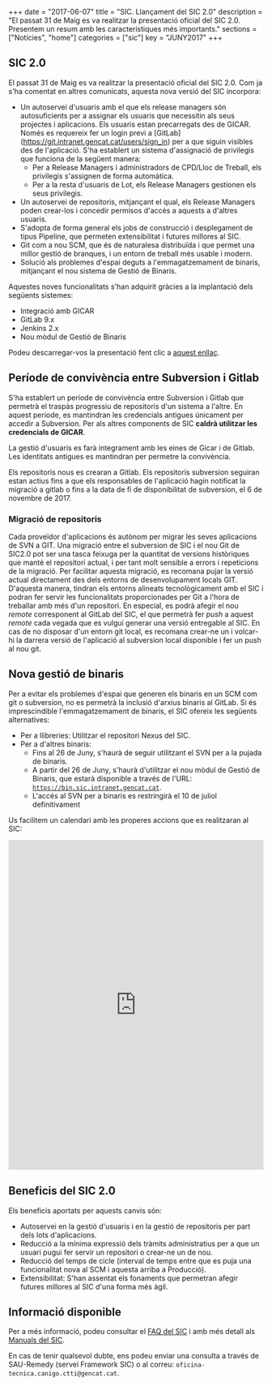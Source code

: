 +++
date        = "2017-06-07"
title       = "SIC. Llançament del SIC 2.0"
description = "El passat 31 de Maig es va realitzar la presentació oficial del SIC 2.0. Presentem un resum amb les característiques més importants."
sections    = ["Notícies", "home"]
categories  = ["sic"]
key         = "JUNY2017"
+++

## SIC 2.0

El passat 31 de Maig es va realitzar la presentació oficial del SIC 2.0. Com ja s'ha comentat en altres comunicats, aquesta nova versió del SIC incorpora:

* Un autoservei d'usuaris amb el que els release managers són autosuficients per a assignar els usuaris que necessitin als seus projectes i aplicacions. Els usuaris estan precarregats des de GICAR. Només es requereix fer un login previ a [GitLab] (https://git.intranet.gencat.cat/users/sign_in) per a que siguin visibles des de l'aplicació. S'ha establert un sistema d'assignació de privilegis que funciona de la següent manera:
	* Per a Release Managers i administradors de CPD/Lloc de Treball, els privilegis s'assignen de forma automàtica.
	* Per a la resta d'usuaris de Lot, els Release Managers gestionen els seus privilegis.
* Un autoservei de repositoris, mitjançant el qual, els Release Managers poden crear-los i concedir permisos d'accés a aquests a d'altres usuaris.
* S'adopta de forma general els jobs de construcció i desplegament de tipus Pipeline, que permeten extensibilitat i futures millores al SIC.
* Git com a nou SCM, que és de naturalesa distribuïda i que permet una millor gestió de branques, i un entorn de treball més usable i modern.
* Solució als problemes d'espai deguts a l'emmagatzemament de binaris, mitjançant el nou sistema de Gestió de Binaris.

Aquestes noves funcionalitats s'han adquirit gràcies a la implantació dels següents sistemes:

* Integració amb GICAR
* GitLab 9.x
* Jenkins 2.x
* Nou mòdul de Gestió de Binaris

Podeu descarregar-vos la presentació fent clic a [aquest enllaç](/related/sic/2.0/SIC-2.0.pdf).

## Període de convivència entre Subversion i Gitlab

S'ha establert un període de convivència entre Subversion i Gitlab que permetrà el traspàs progressiu de repositoris d'un sistema a l'altre. En aquest periode, es mantindran les credencials antigues únicament per accedir a Subversion. Per als altres components de SIC **caldrà utilitzar les credencials de GICAR**.

La gestió d'usuaris es farà integrament amb les eines de Gicar i de Gitlab. Les identitats antigues es mantindran per permetre la convivència.

Els repositoris nous es crearan a Gitlab. Els repositoris subversion seguiran estan actius fins a que els responsables de l'aplicació hagin notificat la migració a gitlab o fins a la data de fi de disponibilitat de subversion, el 6 de novembre de 2017.

### Migració de repositoris

Cada proveïdor d'aplicacions és autònom per migrar les seves aplicacions de SVN a GIT. Una migració entre el subversion de SIC i el nou Git de SIC2.0 pot ser una tasca feixuga per la quantitat de versions històriques que manté el repositori actual, i per tant molt sensible a errors i repeticions de la migració. Per facilitar aquesta migració, es recomana pujar la versió actual directament des dels entorns de desenvolupament locals GIT. D'aquesta manera, tindran els entorns alineats tecnològicament amb el SIC i podran fer servir les funcionalitats proporcionades per Git a l'hora de treballar amb més d'un repositori. En especial, es podrà afegir el nou *remote* corresponent al GitLab del SIC, el que permetrà fer *push* a aquest *remote* cada vegada que es vulgui generar una versió entregable al SIC. En cas de no disposar d'un entorn git local, es recomana crear-ne un i volcar-hi la darrera versió de l'aplicació al subversion local disponible i fer un push al nou git.

## Nova gestió de binaris

Per a evitar els problemes d'espai que generen els binaris en un SCM com git o subversion, no es permetrà la inclusió d'arxius binaris al GitLab. Si és imprescindible l'emmagatzemament de binaris, el SIC ofereix les següents alternatives:

* Per a llibreries: Utilitzar el repositori Nexus del SIC.
* Per a d'altres binaris:
	* Fins al 26 de Juny, s'haurà de seguir utilitzant el SVN per a la pujada de binaris.
	* A partir del 26 de Juny, s'haurà d'utilitzar el nou mòdul de Gestió de Binaris, que estarà disponible a través de l'URL: [`https://bin.sic.intranet.gencat.cat`](https://bin.sic.intranet.gencat.cat).
    * L'accés al SVN per a binaris es restringirà el 10 de juliol definitivament


Us facilitem un calendari amb les properes accions que es realitzaran al SIC:

<iframe src='https://cdn.knightlab.com/libs/timeline3/latest/embed/index.html?source=1OTb_56tC81h5WUsq_KMVHfdoFUjrgd4HSETtbV-HAiY&font=OpenSans-GentiumBook&lang=ca&timenav_position=top&initial_zoom=1&height=650' width='100%' height='650' webkitallowfullscreen mozallowfullscreen allowfullscreen frameborder='0'></iframe>

## Beneficis del SIC 2.0

Els beneficis aportats per aquests canvis són:

* Autoservei en la gestió d'usuaris i en la gestió de repositoris per part dels lots d'aplicacions.
* Reducció a la mínima expressió dels tràmits administratius per a que un usuari pugui fer servir un repositori o crear-ne un de nou.
* Reducció del temps de cicle (interval de temps entre que es puja una funcionalitat nova al SCM i aquesta arriba a Producció).
* Extensibilitat: S'han assentat els fonaments que permetran afegir futures millores al SIC d'una forma més àgil.

## Informació disponible

Per a més informació, podeu consultar el [FAQ del SIC](/sic/faq/) i amb més detall als [Manuals del SIC](/sic-documentacio/manuals/).

En cas de tenir qualsevol dubte, ens podeu enviar una consulta a través de SAU-Remedy (servei Framework SIC) o al correu: `oficina-tecnica.canigo.ctti@gencat.cat`.
